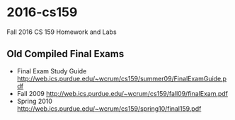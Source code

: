 # 2016-cs159
Fall 2016 CS 159 Homework and Labs

## Old Compiled Final Exams
- Final Exam Study Guide http://web.ics.purdue.edu/~wcrum/cs159/summer09/FinalExamGuide.pdf
- Fall 2009 http://web.ics.purdue.edu/~wcrum/cs159/fall09/finalExam.pdf
- Spring 2010 http://web.ics.purdue.edu/~wcrum/cs159/spring10/final159.pdf

